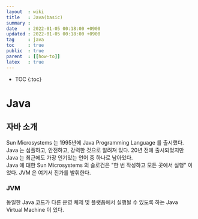 ```yaml
---
layout  : wiki
title   : Java(basic)
summary :
date    : 2022-01-05 00:18:00 +0900
updated : 2022-01-05 00:18:00 +0900
tag     : java
toc     : true
public  : true
parent  : [[how-to]]
latex   : true
---
```

* TOC
{:toc}

# Java
## 자바 소개
Sun Microsystems 는 1995년에 Java Programming Language 를 출시했다. Java 는 심플하고, 안전하고, 강력한 것으로 알려져 있다. 20년 전에 출시되었지만 Java 는 최근에도 가장 인기있는 언어 중 하나로 남아있다.<br>
Java 에 대한 Sun Microsystems 의 슬로건은 "한 번 작성하고 모든 곳에서 실행" 이었다. JVM 은 여기서 진가를 발휘한다.
### JVM
동일한 Java 코드가 다른 운영 체제 및 플랫폼에서 실행될 수 있도록 하는 Java Virtual Machine 이 있다.
